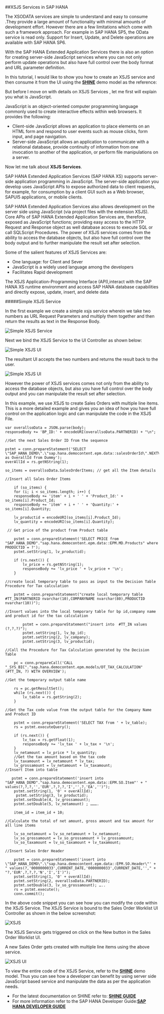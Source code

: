 ##XSJS Services in SAP HANA

The XSODATA services are simple to understand and easy to consume .They provide a large amount of functionality with minimal amounts of development effort.  However there are a few limitations which come with such a framework approach.  For example in SAP HANA SP5, the OData service is read only.  Support for Insert, Update, and Delete operations are available with SAP HANA SP6.
 
With the SAP HANA Extended Application Services there is also an option for creating server-side JavaScript services where you can not only perform update operations but also have full control over the body format and URL parameter definition. 

In this tutorial, I would like to show you how to create an XSJS service and then consume it from the UI using the <a href="http://help.sap.com/hana/SAP_HANA_Interactive_Education_SHINE_en.pdf" target="_blank">**SHINE**</a> demo model as the reference:

But before I move on with details on XSJS Services , let me first will explain you what is JavaScript. 

JavaScript is an object-oriented computer programming language commonly used to create interactive effects within web browsers.
It provides the following:  

- Client-side JavaScript allows an application to place elements on an HTML form and respond to user events such as mouse clicks, form input, and page navigation.
- Server-side JavaScript allows an application to communicate with a relational database, provide continuity of information from one invocation to another of the application, or perform file manipulations on a server.


Now let me talk about **XSJS Services**.

SAP HANA Extended Application Services (SAP HANA XS) supports server-side application programming in JavaScript. The server-side application you develop uses JavaScript APIs to expose authorized data to client requests, for example, for consumption by a client GUI such as a Web browser, SAPUI5 applications, or mobile clients. 

SAP HANA Extended Application Services also allows development on the server side using JavaScript (via project files with the extension XSJS). Core APIs of SAP HANA Extended Application Services are, therefore, exposed as JavaScript functions; providing easy access to the HTTP Request and Response object as well database access to execute SQL or call SQLScript Procedures.
The power of XSJS services comes from the ability to access the database objects, but also have full control over the body output and to further manipulate the result set after selection.


Some of the salient features of XSJS Services are:

- One language: for Client and Sever
- JavaScript is a widely used language among the developers
- Facilitates Rapid development


The XSJS Application-Programming Interface (API),interact with the SAP HANA XS runtime environment and access SAP HANA database capabilities and directly expose, update, insert, and delete data

#####Simple XSJS Service

In the first example we create a simple xsjs service wherein we take two numbers as URL Request Parameters and multiply them together and then return the results as text in the Response Body. 

![Simple XSJS Service](./images/xsjs2.png "Simple XSJS Service")  


Next we bind the XSJS Service to the UI Controller  as shown below:


![Simple XSJS UI](./images/xsjs3.png "Simple XSJS UI view")  

The resultant UI accepts the two numbers and returns the result back to the user.

![Simple XSJS UI](./images/xsjs1.png "Simple XSJS UI result")  


However the power of XSJS services comes not only from the ability to access the database objects, but also you have full control over the body output and you can manipulate the result set after selection.

In this example, we use XSJS to create Sales Orders with multiple line items.
This is a more detailed example and gives you an idea of how you have full control on the application logic and can manipulate the code in the XSJS File.


	var overallsoData = JSON.parse(body);
	responseBody += 'BP_ID:' + encodeURI(overallsoData.PARTNERID) + "\n";
	
	//Get the next Sales Order ID from the sequence
	
	pstmt = conn.prepareStatement('SELECT \"SAP_HANA_DEMO\".\"sap.hana.democontent.epm.data::salesOrderId\".NEXTVAL as OverallId from Dummy');
    overAllId = rs.getNString(1);

	so_items = overallsoData.SalesOrderItems; // get all the Item details

	//Insert all Sales Order Items
	
		if (so_items) {
    	for (i; i < so_items.length; i++) {
        responseBody += 'item' + i + ' ' + 'Product_Id:' + so_items[i].Product_Id;
        responseBody += 'item' + i + ' ' + 'Quantity:' + so_items[i].Quantity;

        lv_productid = encodeURI(so_items[i].Product_Id);
        lv_quantity = encodeURI(so_items[i].Quantity);
     
	 // Get price of the product from Product table
	
		pstmt = conn.prepareStatement('SELECT PRICE from "SAP_HANA_DEMO"."sap.hana.democontent.epm.data::EPM.MD.Products" where PRODUCTID = ?');
        pstmt.setString(1, lv_productid);

        if (rs.next()) {
            lv_price = rs.getNString(1);
            responseBody += 'lv_price ' + lv_price + '\n';
        }

    //create local temporary table to pass as input to the Decision Table Procedure for Tax calculation
	
		pstmt = conn.prepareStatement("create local temporary table #TT_IN(PARTNERID nvarchar(10),COMPANYNAME nvarchar(80),PRODUCTID nvarchar(10))");
       
	//Insert values into the local temporary table for bp id,company name and product id for the tax calculation
          
            pstmt = conn.prepareStatement("insert into  #TT_IN values (?,?,?)");
            pstmt.setString(1, lv_bp_id);
            pstmt.setString(2, lv_company);
            pstmt.setString(3, lv_productid);

    //Call the Procedure for Tax Calculation generated by the Decision Table
	
		pc = conn.prepareCall('CALL "_SYS_BIC"."sap.hana.democontent.epm.models/DT_TAX_CALCULATION"(#TT_IN, ?) WITH OVERVIEW');
    
	//Get the temporary output table name    
    
	    rs = pc.getResultSet();
        while (rs.next()) {
            lv_table = rs.getString(2);
        }
    
	//Get the Tax code value from the output table for the Company Name and Product ID
    
	    pstmt = conn.prepareStatement('SELECT TAX from ' + lv_table);
        rs = pstmt.executeQuery();

        if (rs.next()) {
            lv_tax = rs.getFloat(1);
            responseBody += 'lv_tax ' + lv_tax + '\n';
        }
        lv_netamount = lv_price * lv_quantity;
        //Get the tax amount based on the tax code
        lv_taxamount = lv_netamount * lv_tax;
        lv_grossamount = lv_netamount + lv_taxamount;
    //Insert Item into table
    
	   pstmt = conn.prepareStatement('insert into "SAP_HANA_DEMO"."sap.hana.democontent.epm.data::EPM.SO.Item"' + " values(?,?,?,'','EUR',?,?,?,'I','',?,'EA','')"); 
        pstmt.setString(1, '0' + overAllId);
         pstmt.setString(3, lv_productid);
        pstmt.setDouble(4, lv_grossamount);
        pstmt.setDouble(5, lv_netamount) ; ……….
        
        item_id = item_id + 10;

    //Calculate the total of net amount, gross amount and tax amount for all line items
    
	    lv_so_netamount = lv_so_netamount + lv_netamount;
        lv_so_grossamount = lv_so_grossamount + lv_grossamount;
        lv_so_taxamount = lv_so_taxamount + lv_taxamount;

	//Insert Sales Order Header
	
		pstmt = conn.prepareStatement('insert into \"SAP_HANA_DEMO\".\"sap.hana.democontent.epm.data::EPM.SO.Header\"' + " values(?,'0000000033',CURRENT_DATE,'0000000033',CURRENT_DATE,''," + "?,'EUR',?,?,?,'N','I','I')");
		pstmt.setString(1, '0' + overAllId);
		pstmt.setString(2, overallsoData.PARTNERID);
		pstmt.setDouble(3, lv_so_grossamount); …..
		rs = pstmt.execute();
		conn.commit();

In the above code snippet you can see how you can modify the code within the XSJS Service.
The XSJS Service is bound to the Sales Order Worklist UI Controller as shown in the below screenshot:


![XSJS](./images/xsjs5.png "XSJS") 

The XSJS Service gets triggered on click on the New button in the Sales Order Worklist UI.  

A new Sales Order gets created with multiple line items using the above service.
 

![XSJS UI](./images/soui.png "XSJS") 

 To view the entire code of the XSJS Service, refer to the <a href="http://help.sap.com/hana/SAP_HANA_Interactive_Education_SHINE_en.pdf" target="_blank">**SHINE**</a> demo model.
 Thus you can see how a developer can benefit by using server side JavaScript based service and manipulate the data as per the application needs.


- For the latest documentation on SHINE refer to: <a href="http://help.sap.com/hana/SAP_HANA_Interactive_Education_SHINE_en.pdf" target="_blank">**SHINE GUIDE**</a>  
- For more information refer to the SAP HANA Developer Guide:<a href="http://help.sap.com/hana/SAP_HANA_Developer_Guide_en.pdf" target="_blank">**SAP HANA DEVELOPER GUIDE**</a>

